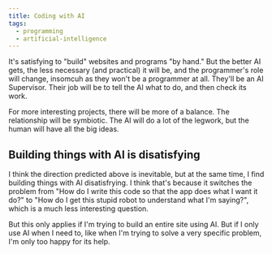 ```yaml
---
title: Coding with AI
tags:
  - programming
  - artificial-intelligence
---
```

It's satisfying to "build" websites and programs "by hand." But the better AI gets, the less necessary (and practical) it will be, and the programmer's role will change, insomcuh as they won't be a programmer at all. They'll be an AI Supervisor. Their job will be to tell the AI what to do, and then check its work.

For more interesting projects, there will be more of a balance. The relationship will be symbiotic. The AI will do a lot of the legwork, but the human will have all the big ideas.

## Building things with AI is disatisfying

I think the direction predicted above is inevitable, but at the same time, I find building things with AI disatisfrying. I think that's because it switches the problem from "How do I write this code so that the app does what I want it do?" to "How do I get this stupid robot to understand what I'm saying?", which is a much less interesting question.

But this only applies if I'm trying to build an entire site using AI. But if I only use AI when I need to, like when I'm trying to solve a very specific problem, I'm only too happy for its help.


[//begin]: # "Autogenerated link references for markdown compatibility"
[problem-solving]: problem-solving "Problem Solving"
[//end]: # "Autogenerated link references"